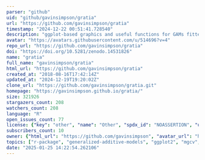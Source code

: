 ```yaml
---
parser: "github"
uid: "github/gavinsimpson/gratia"
url: "https://github.com/gavinsimpson/gratia"
timestamp: "2024-12-22 00:51:41.728540"
description: "ggplot-based graphics and useful functions for GAMs fitted using the mgcv package"
avatar: "https://avatars.githubusercontent.com/u/514696?v=4"
repo_url: "https://github.com/gavinsimpson/gratia"
doi: "https://doi.org/10.5281/zenodo.14531826"
name: "gratia"
full_name: "gavinsimpson/gratia"
html_url: "https://github.com/gavinsimpson/gratia"
created_at: "2018-08-16T17:42:14Z"
updated_at: "2024-12-19T19:20:02Z"
clone_url: "https://github.com/gavinsimpson/gratia.git"
homepage: "https://gavinsimpson.github.io/gratia/"
size: 321926
stargazers_count: 208
watchers_count: 208
language: "R"
open_issues_count: 77
license: {"key": "other", "name": "Other", "spdx_id": "NOASSERTION", "url": null, "node_id": "MDc6TGljZW5zZTA="}
subscribers_count: 10
owner: {"html_url": "https://github.com/gavinsimpson", "avatar_url": "https://avatars.githubusercontent.com/u/514696?v=4", "login": "gavinsimpson", "type": "User"}
topics: ["r-package", "generalized-additive-models", "ggplot2", "mgcv", "gam", "glm", "lm", "random-effects", "smoothing", "r"]
date: "2025-01-25 14:22:54.262106"
---
```

